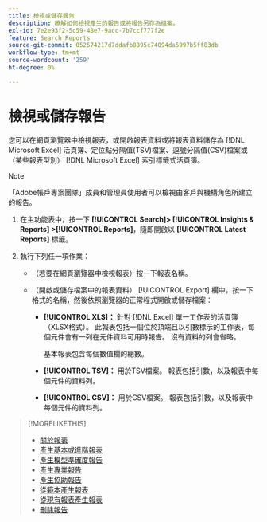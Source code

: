 ```yaml
---
title: 檢視或儲存報告
description: 瞭解如何檢視產生的報告或將報告另存為檔案。
exl-id: 7e2e93f2-5c59-48e7-9acc-7b7ccf777f2e
feature: Search Reports
source-git-commit: 052574217d7ddafb8895c74094da5997b5ff83db
workflow-type: tm+mt
source-wordcount: '259'
ht-degree: 0%

---
```


# 檢視或儲存報告

您可以在網頁瀏覽器中檢視報表，或開啟報表資料或將報表資料儲存為 [!DNL Microsoft Excel] 活頁簿、定位點分隔值(TSV)檔案、逗號分隔值(CSV)檔案或（某些報表型別） [!DNL Microsoft Excel] 索引標籤式活頁簿。

>[!NOTE]
>
>「Adobe帳戶專案團隊」成員和管理員使用者可以檢視由客戶與機構角色所建立的報告。

1. 在主功能表中，按一下 **[!UICONTROL Search]> [!UICONTROL Insights & Reports] >[!UICONTROL Reports]**，隨即開啟以 **[!UICONTROL Latest Reports]** 標籤。

1. 執行下列任一項作業：

   * （若要在網頁瀏覽器中檢視報表）按一下報表名稱。

   * （開啟或儲存檔案中的報表資料） [!UICONTROL Export] 欄中，按一下格式的名稱，然後依照瀏覽器的正常程式開啟或儲存檔案：

      * **[!UICONTROL XLS]：**   針對 [!DNL Excel] 單一工作表的活頁簿（XLSX格式）。 此報表包括一個位於頂端且以引數標示的工作表，每個元件會有一列在元件資料可用時報告。 沒有資料的列會省略。

        基本報表包含每個數值欄的總數。

      * **[!UICONTROL TSV]：** 用於TSV檔案。 報表包括引數，以及報表中每個元件的資料列。

      * **[!UICONTROL CSV]：**   用於CSV檔案。 報表包括引數，以及報表中每個元件的資料列。

>[!MORELIKETHIS]
>
>* [關於報表](/help/search-social-commerce/reports/report-about.md)
>* [產生基本或進階報表](/help/search-social-commerce/reports/management/basic-advanced/basic-advanced-report-generate.md)
>* [產生模型準確度報告](/help/search-social-commerce/reports/management/model-accuracy/model-accuracy-report-generate.md)
>* [產生專業報告](/help/search-social-commerce/reports/management/specialty/specialty-report-generate.md)
>* [產生協助報告](/help/search-social-commerce/reports/management/assist/assist-report-generate.md)
>* [從範本產生報表](/help/search-social-commerce/reports/management/report-generate-from-template.md)
>* [從現有報表產生報表](/help/search-social-commerce/reports/management/report-generate-from-existing.md)
>* [刪除報告](/help/search-social-commerce/reports/management/report-delete.md)
